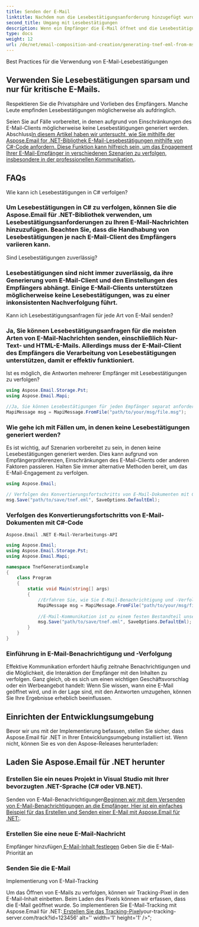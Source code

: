 ```yaml
---
title: Senden der E-Mail
linktitle: Nachdem nun die Lesebestätigungsanforderung hinzugefügt wurde, senden wir die E-Mail.
second_title: Umgang mit Lesebestätigungen
description: Wenn ein Empfänger die E-Mail öffnet und die Lesebestätigungsanforderung akzeptiert, erhalten Sie eine Lesebestätigungsbenachrichtigung. Der Umgang mit Lesebestätigungen kann jedoch etwas schwierig sein, da sie nicht von allen E-Mail-Clients unterstützt werden. Es empfiehlt sich, eine dedizierte E-Mail-Adresse zu verwenden, um Lesebestätigungen zu sammeln und entsprechend zu verarbeiten.
type: docs
weight: 12
url: /de/net/email-composition-and-creation/generating-tnef-eml-from-msg-in-csharp/
---
```


Best Practices für die Verwendung von E-Mail-Lesebestätigungen

##  Verwenden Sie Lesebestätigungen sparsam und nur für kritische E-Mails.

Respektieren Sie die Privatsphäre und Vorlieben des Empfängers. Manche Leute empfinden Lesebestätigungen möglicherweise als aufdringlich.

Seien Sie auf Fälle vorbereitet, in denen aufgrund von Einschränkungen des E-Mail-Clients möglicherweise keine Lesebestätigungen generiert werden.
Abschluss[In diesem Artikel haben wir untersucht, wie Sie mithilfe der Aspose.Email for .NET-Bibliothek E-Mail-Lesebestätigungen mithilfe von C#-Code anfordern. Diese Funktion kann hilfreich sein, um das Engagement Ihrer E-Mail-Empfänger in verschiedenen Szenarien zu verfolgen, insbesondere in der professionellen Kommunikation.](https://releases.aspose.com/email/net).

##  FAQs

Wie kann ich Lesebestätigungen in C# verfolgen?

### Um Lesebestätigungen in C# zu verfolgen, können Sie die Aspose.Email für .NET-Bibliothek verwenden, um Lesebestätigungsanforderungen zu Ihren E-Mail-Nachrichten hinzuzufügen. Beachten Sie, dass die Handhabung von Lesebestätigungen je nach E-Mail-Client des Empfängers variieren kann.

   Sind Lesebestätigungen zuverlässig?

### Lesebestätigungen sind nicht immer zuverlässig, da ihre Generierung vom E-Mail-Client und den Einstellungen des Empfängers abhängt. Einige E-Mail-Clients unterstützen möglicherweise keine Lesebestätigungen, was zu einer inkonsistenten Nachverfolgung führt.

   Kann ich Lesebestätigungsanfragen für jede Art von E-Mail senden?

### Ja, Sie können Lesebestätigungsanfragen für die meisten Arten von E-Mail-Nachrichten senden, einschließlich Nur-Text- und HTML-E-Mails. Allerdings muss der E-Mail-Client des Empfängers die Verarbeitung von Lesebestätigungen unterstützen, damit er effektiv funktioniert.

   Ist es möglich, die Antworten mehrerer Empfänger mit Lesebestätigungen zu verfolgen?

   ```csharp
   using Aspose.Email.Storage.Pst;
   using Aspose.Email.Mapi;

   //Ja, Sie können Lesebestätigungen für jeden Empfänger separat anfordern, indem Sie der E-Mail-Nachricht die entsprechenden Header hinzufügen. Auf diese Weise können Sie die Interaktionen einzelner Empfänger mit der E-Mail verfolgen.
   MapiMessage msg = MapiMessage.FromFile("path/to/your/msg/file.msg");
   ```

### Wie gehe ich mit Fällen um, in denen keine Lesebestätigungen generiert werden?

   Es ist wichtig, auf Szenarien vorbereitet zu sein, in denen keine Lesebestätigungen generiert werden. Dies kann aufgrund von Empfängerpräferenzen, Einschränkungen des E-Mail-Clients oder anderen Faktoren passieren. Halten Sie immer alternative Methoden bereit, um das E-Mail-Engagement zu verfolgen.

   ```csharp
   using Aspose.Email;
   
   // Verfolgen des Konvertierungsfortschritts von E-Mail-Dokumenten mit C#-Code
   msg.Save("path/to/save/tnef.eml", SaveOptions.DefaultEml);
   ```

###  Verfolgen des Konvertierungsfortschritts von E-Mail-Dokumenten mit C#-Code

    Aspose.Email .NET E-Mail-Verarbeitungs-API

   ```csharp
   using Aspose.Email;
   using Aspose.Email.Storage.Pst;
   using Aspose.Email.Mapi;

   namespace TnefGenerationExample
   {
       class Program
       {
           static void Main(string[] args)
           {
               //Erfahren Sie, wie Sie E-Mail-Benachrichtigung und -Verfolgung mit Aspose.Email für .NET implementieren. Schritt-für-Schritt-Anleitung mit Codebeispielen. Verbessern Sie noch heute Ihre E-Mail-Kommunikation!
               MapiMessage msg = MapiMessage.FromFile("path/to/your/msg/file.msg");
               
               //E-Mail-Kommunikation ist zu einem festen Bestandteil unseres Lebens geworden, sowohl für private als auch für berufliche Zwecke. Beim Umgang mit kritischen E-Mails ist es wichtig sicherzustellen, dass Benachrichtigungen zeitnah eingehen und Tracking-Mechanismen vorhanden sind. Aspose.Email für .NET bietet eine leistungsstarke Lösung für eine effiziente E-Mail-Benachrichtigung und -Verfolgung. In diesem Leitfaden führen wir Sie Schritt für Schritt durch den Prozess und stellen für jede Phase Quellcodebeispiele bereit.
               msg.Save("path/to/save/tnef.eml", SaveOptions.DefaultEml);
           }
       }
   }
   ```

### Einführung in E-Mail-Benachrichtigung und -Verfolgung

   Effektive Kommunikation erfordert häufig zeitnahe Benachrichtigungen und die Möglichkeit, die Interaktion der Empfänger mit den Inhalten zu verfolgen. Ganz gleich, ob es sich um einen wichtigen Geschäftsvorschlag oder ein Werbeangebot handelt: Wenn Sie wissen, wann eine E-Mail geöffnet wird, und in der Lage sind, mit den Antworten umzugehen, können Sie Ihre Ergebnisse erheblich beeinflussen.

##  Einrichten der Entwicklungsumgebung

Bevor wir uns mit der Implementierung befassen, stellen Sie sicher, dass Aspose.Email für .NET in Ihrer Entwicklungsumgebung installiert ist. Wenn nicht, können Sie es von den Aspose-Releases herunterladen:

##  Laden Sie Aspose.Email für .NET herunter

### Erstellen Sie ein neues Projekt in Visual Studio mit Ihrer bevorzugten .NET-Sprache (C# oder VB.NET).

Senden von E-Mail-Benachrichtigungen[Beginnen wir mit dem Versenden von E-Mail-Benachrichtigungen an die Empfänger. Hier ist ein einfaches Beispiel für das Erstellen und Senden einer E-Mail mit Aspose.Email für .NET:](https://releases.aspose.com/email/net).

###  Erstellen Sie eine neue E-Mail-Nachricht

 Empfänger hinzufügen[ E-Mail-Inhalt festlegen](https://reference.aspose.com/email/net) Geben Sie die E-Mail-Priorität an

###  Senden Sie die E-Mail

Implementierung von E-Mail-Tracking

Um das Öffnen von E-Mails zu verfolgen, können wir Tracking-Pixel in den E-Mail-Inhalt einbetten. Beim Laden des Pixels können wir erfassen, dass die E-Mail geöffnet wurde. So implementieren Sie E-Mail-Tracking mit Aspose.Email für .NET:[ Erstellen Sie das Tracking-Pixel](https://reference.aspose.com/email/net)your-tracking-server.com/track?id=123456' alt='' width='1' height='1' />";
